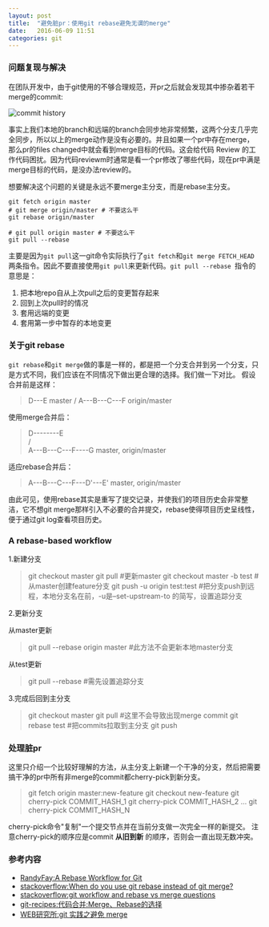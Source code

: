 ```yaml
---
layout: post
title:  "避免脏pr：使用git rebase避免无谓的merge"
date:   2016-06-09 11:51
categories: git
---
```


### 问题复现与解决

在团队开发中，由于git使用的不够合理规范，开pr之后就会发现其中掺杂着若干merge的commit:

![commit history](http://o7ts2uaks.bkt.clouddn.com/git-merge.jpg)

事实上我们本地的branch和远端的branch会同步地非常频繁，这两个分支几乎完全同步，所以以上的merge动作是没有必要的。并且如果一个pr中存在merge，那么pr的files changed中就会看到merge目标的代码。这会给代码 Review 的工作代码困扰。因为代码reviewm时通常是看一个pr修改了哪些代码，现在pr中满是merge目标的代码，是没办法review的。

想要解决这个问题的关键是永远不要merge主分支，而是rebase主分支。

<!--more-->

```
git fetch origin master
# git merge origin/master # 不要这么干
git rebase origin/master
```

```
# git pull origin master # 不要这么干
git pull --rebase
```

主要是因为`git pull`这一git命令实际执行了`git fetch`和`git merge FETCH_HEAD`两条指令。因此不要直接使用`git pull`来更新代码。`git pull --rebase `指令的意思是：

1. 把本地repo自从上次pull之后的变更暂存起来
2. 回到上次pull时的情况
3. 套用远端的变更
4. 套用第一步中暂存的本地变更

### 关于git rebase
`git rebase`和`git merge`做的事是一样的，都是把一个分支合并到另一个分支，只是方式不同，我们应该在不同情况下做出更合理的选择。我们做一下对比。
假设合并前是这样：

>D---E master
     /
A---B---C---F origin/master

使用merge合并后：

>D--------E  
     /          \
A---B---C---F----G   master, origin/master

适应rebase合并后：

>A---B---C---F---D'---E'   master, origin/master

由此可见，使用rebase其实是重写了提交记录，并使我们的项目历史会非常整洁，它不想git merge那样引入不必要的合并提交，rebase使得项目历史呈线性，便于通过git log查看项目历史。

### A rebase-based workflow
1.新建分支

> git checkout master
  git pull    #更新master
  git checkout master -b test   #从master创建feature分支
  git push -u origin test:test
  \#把分支push到远程，本地分支名在前，-u是–set-upstream-to 的简写，设置追踪分支

2.更新分支

从master更新

> git pull --rebase origin master #此方法不会更新本地master分支

从test更新

> git pull --rebase #需先设置追踪分支

3.完成后回到主分支

> git checkout master
  git pull     #这里不会导致出现merge commit
  git rebase test     #把commits拉取到主分支
  git push

### 处理脏pr
这里只介绍一个比较好理解的方法，从主分支上新建一个干净的分支，然后把需要搞干净的pr中所有非merge的commit都cherry-pick到新分支。

> git fetch origin master:new-feature
  git checkout new-feature
  git cherry-pick COMMIT_HASH_1
  git cherry-pick COMMIT_HASH_2
  ...
  git cherry-pick COMMIT_HASH_N
  
cherry-pick命令"复制"一个提交节点并在当前分支做一次完全一样的新提交。
注意cherry-pick的顺序应是commit **从旧到新** 的顺序，否则会一直出现无数冲突。

### 参考内容
* [RandyFay:A Rebase Workflow for Git](https://randyfay.com/node/91)
* [stackoverflow:When do you use git rebase instead of git merge?](http://stackoverflow.com/questions/804115/when-do-you-use-git-rebase-instead-of-git-merge)
* [stackoverflow:git workflow and rebase vs merge questions](http://stackoverflow.com/questions/457927/git-workflow-and-rebase-vs-merge-questions)
* [git-recipes:代码合并:Merge、Rebase的选择](https://github.com/geeeeeeeeek/git-recipes/wiki/5.1-%E4%BB%A3%E7%A0%81%E5%90%88%E5%B9%B6%EF%BC%9AMerge%E3%80%81Rebase%E7%9A%84%E9%80%89%E6%8B%A9)
* [WEB研究所:git 实践之避免 merge](https://www.web-tinker.com/article/21112.html)







